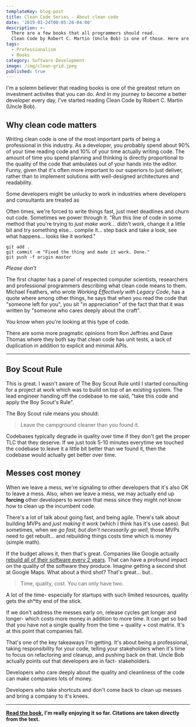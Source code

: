 ```yaml
---
templateKey: blog-post
title: Clean Code Series - About clean code
date: '2019-01-24T00:05:26-04:00'
description: >-
  There are a few books that all programmers should read.
  Clean Code by Robert C. Martin (Uncle Bob) is one of those. Here are some of the key takeaways that I'm collecting from my first read through.
tags: 
  - Professionalism
  - Books
category: Software Development
image: /img/clean-grid.jpeg
published: true
---
```


I'm a solemn believer that reading books is one of the greatest return on investment activites that you can do. And in my journey to become a better developer every day, I've started reading Clean Code by Robert C. Martin (Uncle Bob).

## Why clean code matters

Writing clean code is one of the most important parts of being a professional in this industry. As a developer, you probably spend about 90% of your time reading code and 10% of your time actually writing code. The amount of time you spend planning and thinking is directly proportional to the quality of the code that ambulates out of your hands into the editor. Funny, given that it's often more important to our superiors to just deliver, rather than to implement solutions with well-designed architectures and readability.

Some developers might be unlucky to work in industries where developers and consultants are treated as 

Often times, we're forced to write things fast, just meet deadlines and churn out code. Sometimes we power through it. "Run this line of code in some method that you're trying to *just make work*... didn't work, change it a little bit and try something else... compile it... step back and take a look, see what happens... looks like it worked."

```
git add .
git commit -m "Fixed the thing and made it work. Done."
git push -f origin master
```

*Please don't*

The first chapter has a panel of respected computer scientists, researchers and professional programmers describing what clean code means to them. Michael Feathers, who wrote *Working Effectively with Legacy Code*, has a quote where among other things, he says that when you read the code that "someone left for you", you sit "in appreciation" of the fact that that it was written by "someone who cares deeply about the craft".

You know when you're looking at this type of code.

There are some more pragmatic opinions from Ron Jeffries and Dave Thomas where they both say that clean code has unit tests, a lack of duplication in addition to explicit and minimal APIs.

---

## Boy Scout Rule

This is great. I wasn't aware of The Boy Scout Rule until I started consulting for a project at work which was to build on top of an existing system. The lead engineer handing off the codebase to me said, "take this code and apply the Boy Scout's Rule".

The Boy Scout rule means you should:

> Leave the campground cleaner than you found it.

Codebases typically degrade in quality over time if they don't get the proper TLC that they deserve. If we just took 5-10 minutes everytime we touched the codebase to leave it a little bit better than we found it, then the codebase would actually get better over time.

## Messes cost money

When we leave a mess, we're signaling to other developers that it's also OK to leave a mess. Also, when we leave a mess, we may actually end up **forcing** other developers to worsen that mess since they might not know how to clean up the incumbent code.

There's a lot of talk about going fast, and being agile. There's talk about building MVPs and *just making it work* (which I think has it's use cases). But sometimes, when we *go fast, but don't necessarily go well*, those MVPs need to get rebuilt... and rebuilding things costs time which is money (simple math). 

If the budget allows it, then that's great. Companies like Google actually [rebuild all of their software every 2 years](https://arxiv.org/ftp/arxiv/papers/1702/1702.01715.pdf). That can have a profound impact on the quality of the software they produce. Imagine getting a second shot at Google Maps. What about a third shot? That's great... but..

> Time, quality, cost. You can only have two.

A lot of the time- especially for startups with such limited resources, quality gets the sh*tty end of the stick.

If we don't address the messes early on, release cycles get longer and longer- which costs more money in addition to more time. It can get so bad that you have not a single quality from the time + quality + cost matrix. It's at this point that companies fail.

That's one of the key takeaways I'm getting. It's about being a professional, taking responsibility for your code, telling your stakeholders when it's time to focus on refactoring and cleanup, and pushing back on that. Uncle Bob actually points out that developers are in fact- stakeholders. 

Developers who care deeply about the quality and cleanliness of the code can make companies lots of money.

Developers who take shortcuts and don't come back to clean up messes and bring a company to it's knees.

--- 

**[Read the book](https://www.amazon.ca/Clean-Code-Handbook-Software-Craftsmanship-ebook/dp/B001GSTOAM), I'm really enjoying it so far. Citations are taken directly from the text.**